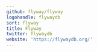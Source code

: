 ```yaml
---
github: flyway/flyway
logohandle: flywaydb
sort: flyway
title: Flyway
twitter: flywaydb
website: 'https://flywaydb.org/'
---
```

